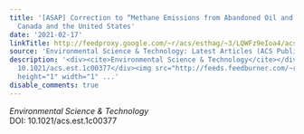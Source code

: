 ```yaml
---
title: '[ASAP] Correction to “Methane Emissions from Abandoned Oil and Gas Wells in
  Canada and the United States'
date: '2021-02-17'
linkTitle: http://feedproxy.google.com/~r/acs/esthag/~3/LQWFz9eIoa4/acs.est.1c00377
source: 'Environmental Science & Technology: Latest Articles (ACS Publications)'
description: '<div><cite>Environmental Science & Technology</cite></div><div>DOI:
  10.1021/acs.est.1c00377</div><img src="http://feeds.feedburner.com/~r/acs/esthag/~4/LQWFz9eIoa4"
  height="1" width="1" ...'
disable_comments: true
---
```

<div><cite>Environmental Science & Technology</cite></div><div>DOI: 10.1021/acs.est.1c00377</div><img src="http://feeds.feedburner.com/~r/acs/esthag/~4/LQWFz9eIoa4" height="1" width="1" ...